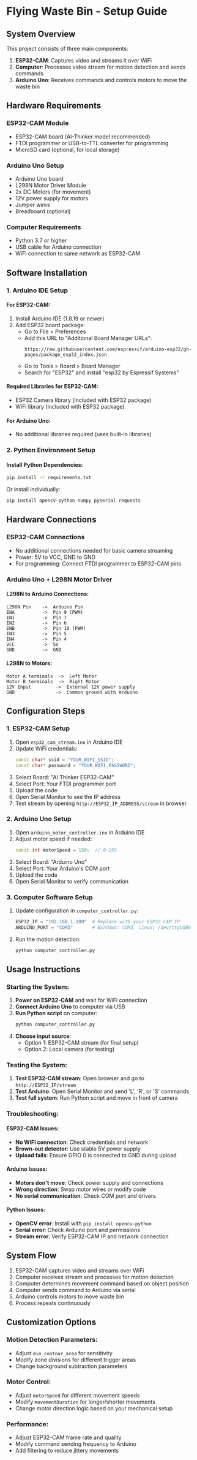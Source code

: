 # Flying Waste Bin - Setup Guide

## System Overview
This project consists of three main components:
1. **ESP32-CAM**: Captures video and streams it over WiFi
2. **Computer**: Processes video stream for motion detection and sends commands
3. **Arduino Uno**: Receives commands and controls motors to move the waste bin

## Hardware Requirements

### ESP32-CAM Module
- ESP32-CAM board (AI-Thinker model recommended)
- FTDI programmer or USB-to-TTL converter for programming
- MicroSD card (optional, for local storage)

### Arduino Uno Setup
- Arduino Uno board
- L298N Motor Driver Module
- 2x DC Motors (for movement)
- 12V power supply for motors
- Jumper wires
- Breadboard (optional)

### Computer Requirements
- Python 3.7 or higher
- USB cable for Arduino connection
- WiFi connection to same network as ESP32-CAM

## Software Installation

### 1. Arduino IDE Setup

#### For ESP32-CAM:
1. Install Arduino IDE (1.8.19 or newer)
2. Add ESP32 board package:
   - Go to File > Preferences
   - Add this URL to "Additional Board Manager URLs":
     ```
     https://raw.githubusercontent.com/espressif/arduino-esp32/gh-pages/package_esp32_index.json
     ```
   - Go to Tools > Board > Board Manager
   - Search for "ESP32" and install "esp32 by Espressif Systems"

#### Required Libraries for ESP32-CAM:
- ESP32 Camera library (included with ESP32 package)
- WiFi library (included with ESP32 package)

#### For Arduino Uno:
- No additional libraries required (uses built-in libraries)

### 2. Python Environment Setup

#### Install Python Dependencies:
```bash
pip install -r requirements.txt
```

Or install individually:
```bash
pip install opencv-python numpy pyserial requests
```

## Hardware Connections

### ESP32-CAM Connections
- No additional connections needed for basic camera streaming
- Power: 5V to VCC, GND to GND
- For programming: Connect FTDI programmer to ESP32-CAM pins

### Arduino Uno + L298N Motor Driver

#### L298N to Arduino Connections:
```
L298N Pin    ->  Arduino Pin
ENA          ->  Pin 9 (PWM)
IN1          ->  Pin 7
IN2          ->  Pin 6
ENB          ->  Pin 10 (PWM)
IN3          ->  Pin 5
IN4          ->  Pin 4
VCC          ->  5V
GND          ->  GND
```

#### L298N to Motors:
```
Motor A terminals  ->  Left Motor
Motor B terminals  ->  Right Motor
12V Input         ->  External 12V power supply
GND               ->  Common ground with Arduino
```

## Configuration Steps

### 1. ESP32-CAM Setup

1. Open `esp32_cam_stream.ino` in Arduino IDE
2. Update WiFi credentials:
   ```cpp
   const char* ssid = "YOUR_WIFI_SSID";
   const char* password = "YOUR_WIFI_PASSWORD";
   ```
3. Select Board: "AI Thinker ESP32-CAM"
4. Select Port: Your FTDI programmer port
5. Upload the code
6. Open Serial Monitor to see the IP address
7. Test stream by opening `http://ESP32_IP_ADDRESS/stream` in browser

### 2. Arduino Uno Setup

1. Open `arduino_motor_controller.ino` in Arduino IDE
2. Adjust motor speed if needed:
   ```cpp
   const int motorSpeed = 150;  // 0-255
   ```
3. Select Board: "Arduino Uno"
4. Select Port: Your Arduino's COM port
5. Upload the code
6. Open Serial Monitor to verify communication

### 3. Computer Software Setup

1. Update configuration in `computer_controller.py`:
   ```python
   ESP32_IP = "192.168.1.100"  # Replace with your ESP32-CAM IP
   ARDUINO_PORT = "COM3"       # Windows: COM3, Linux: /dev/ttyUSB0
   ```

2. Run the motion detection:
   ```bash
   python computer_controller.py
   ```

## Usage Instructions

### Starting the System:

1. **Power on ESP32-CAM** and wait for WiFi connection
2. **Connect Arduino Uno** to computer via USB
3. **Run Python script** on computer:
   ```bash
   python computer_controller.py
   ```
4. **Choose input source**:
   - Option 1: ESP32-CAM stream (for final setup)
   - Option 2: Local camera (for testing)

### Testing the System:

1. **Test ESP32-CAM stream**: Open browser and go to `http://ESP32_IP/stream`
2. **Test Arduino**: Open Serial Monitor and send 'L', 'R', or 'S' commands
3. **Test full system**: Run Python script and move in front of camera

### Troubleshooting:

#### ESP32-CAM Issues:
- **No WiFi connection**: Check credentials and network
- **Brown-out detector**: Use stable 5V power supply
- **Upload fails**: Ensure GPIO 0 is connected to GND during upload

#### Arduino Issues:
- **Motors don't move**: Check power supply and connections
- **Wrong direction**: Swap motor wires or modify code
- **No serial communication**: Check COM port and drivers

#### Python Issues:
- **OpenCV error**: Install with `pip install opencv-python`
- **Serial error**: Check Arduino port and permissions
- **Stream error**: Verify ESP32-CAM IP and network connection

## System Flow

1. ESP32-CAM captures video and streams over WiFi
2. Computer receives stream and processes for motion detection
3. Computer determines movement command based on object position
4. Computer sends command to Arduino via serial
5. Arduino controls motors to move waste bin
6. Process repeats continuously

## Customization Options

### Motion Detection Parameters:
- Adjust `min_contour_area` for sensitivity
- Modify zone divisions for different trigger areas
- Change background subtraction parameters

### Motor Control:
- Adjust `motorSpeed` for different movement speeds
- Modify `movementDuration` for longer/shorter movements
- Change motor direction logic based on your mechanical setup

### Performance:
- Adjust ESP32-CAM frame rate and quality
- Modify command sending frequency to Arduino
- Add filtering to reduce jittery movements
